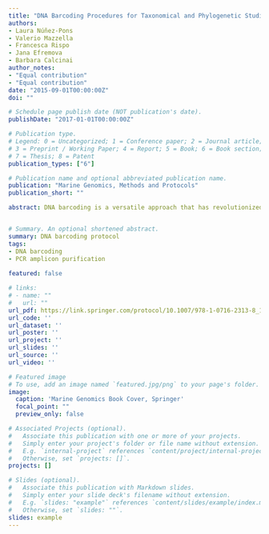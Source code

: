 ```yaml
---
title: "DNA Barcoding Procedures for Taxonomical and Phylogenetic Studies in Marine Animals: Porifera as a Case Study."
authors:
- Laura Núñez-Pons
- Valerio Mazzella
- Francesca Rispo
- Jana Efremova
- Barbara Calcinai
author_notes:
- "Equal contribution"
- "Equal contribution"
date: "2015-09-01T00:00:00Z"
doi: ""

# Schedule page publish date (NOT publication's date).
publishDate: "2017-01-01T00:00:00Z"

# Publication type.
# Legend: 0 = Uncategorized; 1 = Conference paper; 2 = Journal article;
# 3 = Preprint / Working Paper; 4 = Report; 5 = Book; 6 = Book section;
# 7 = Thesis; 8 = Patent
publication_types: ["6"]

# Publication name and optional abbreviated publication name.
publication: "Marine Genomics, Methods and Protocols"
publication_short: ""

abstract: DNA barcoding is a versatile approach that has revolutionized taxonomy and other akin topics in biology and ecology, due to its simplicity and relatively costless procedures. The method consists in the production of one or a few amplicons from informative genetic regions via Sanger sequencing. These markers are selected because they tend to evolve at a similar pace as speciation, allowing to discriminate organismal species. The applicability of this technique is here portrayed for the taxonomical identification of marine sponges (phylum Porifera) as an example.


# Summary. An optional shortened abstract.
summary: DNA barcoding protocol
tags:
- DNA barcoding
- PCR amplicon purification
  
featured: false

# links:
# - name: ""
#   url: ""
url_pdf: https://link.springer.com/protocol/10.1007/978-1-0716-2313-8_10
url_code: ''
url_dataset: ''
url_poster: ''
url_project: ''
url_slides: ''
url_source: ''
url_video: ''

# Featured image
# To use, add an image named `featured.jpg/png` to your page's folder. 
image:
  caption: 'Marine Genomics Book Cover, Springer'
  focal_point: ""
  preview_only: false

# Associated Projects (optional).
#   Associate this publication with one or more of your projects.
#   Simply enter your project's folder or file name without extension.
#   E.g. `internal-project` references `content/project/internal-project/index.md`.
#   Otherwise, set `projects: []`.
projects: []

# Slides (optional).
#   Associate this publication with Markdown slides.
#   Simply enter your slide deck's filename without extension.
#   E.g. `slides: "example"` references `content/slides/example/index.md`.
#   Otherwise, set `slides: ""`.
slides: example
---
```



